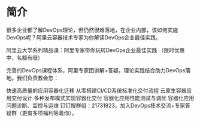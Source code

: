 # 简介
很多企业都了解DevOps理论，但仍然很难落地，在企业内部，该如何实施DevOps呢？阿里云容器技术专家为你解读DevOps企业最佳实践。

阿里云大学系列精品课：阿里专家带你玩转DevOps企业最佳实践 （限时优惠中，名额有限）

完善的DevOps课程体系，阿里专家团讲解+答疑，理论实践结合助力DevOps落地。我们负责教会您：

快速高质量的应用容器化迁移
从零搭建CI/CD系统标准化交付流程
云原生容器应用交付设计
多种发布模式实现容器化交付
容器化应用性能测试与调优
容器化应用问题诊断、监控与运维
钉钉搜群组：21731923，加入DevOps技术交流+专家答疑群（更有多项福利等着你）。



